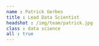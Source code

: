 ```yaml
---
name : Patrick Gerbes
title : Lead Data Scientist
headshot : /img/team/patrick.jpg
class : data science
all : true
---
```

